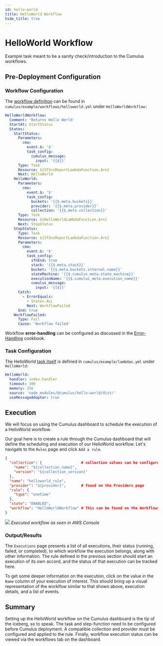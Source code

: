```yaml
---
id: hello-world
title: HelloWorld Workflow
hide_title: true
---
```


# HelloWorld Workflow

Example task meant to be a sanity check/introduction to the Cumulus workflows.

## Pre-Deployment Configuration

### Workflow Configuration

The [workflow definition](workflows/README.md) can be found in `cumulus/example/workflows/helloworld.yml` under `HelloWorldWorkflow:`

```yaml
HelloWorldWorkflow:
  Comment: 'Returns Hello World'
  StartAt: StartStatus
  States:
    StartStatus:
      Parameters:
        cma:
          event.$: '$'
          task_config:
            cumulus_message:
              input: '{{$}}'
      Type: Task
      Resource: ${SfSnsReportLambdaFunction.Arn}
      Next: HelloWorld
    HelloWorld:
      Parameters:
        cma:
          event.$: '$'
          task_config:
            buckets: '{{$.meta.buckets}}'
            provider: '{{$.meta.provider}}'
            collection: '{{$.meta.collection}}'
      Type: Task
      Resource: ${HelloWorldLambdaFunction.Arn}
      Next: StopStatus
    StopStatus:
      Type: Task
      Resource: ${SfSnsReportLambdaFunction.Arn}
      Parameters:
        cma:
          event.$: '$'
          task_config:
            sfnEnd: true
            stack: '{{$.meta.stack}}'
            bucket: '{{$.meta.buckets.internal.name}}'
            stateMachine: '{{$.cumulus_meta.state_machine}}'
            executionName: '{{$.cumulus_meta.execution_name}}'
            cumulus_message:
              input: '{{$}}'
      Catch:
        - ErrorEquals:
          - States.ALL
          Next: WorkflowFailed
      End: true
    WorkflowFailed:
      Type: Fail
      Cause: 'Workflow failed'
```

Workflow **error-handling** can be configured as discussed in the [Error-Handling](error-handling.md) cookbook.

### Task Configuration

The HelloWorld [task itself](workflows/developing-workflow-tasks.md) is defined in `cumulus/example/lambdas.yml` under `HelloWorld:`

```yaml
HelloWorld:
  handler: index.handler
  timeout: 300
  memory: 256
  source: 'node_modules/@cumulus/hello-world/dist/'
  useMessageAdapter: true
```

## Execution

We will focus on using the Cumulus dashboard to schedule the execution of a HelloWorld workflow.

Our goal here is to create a rule through the Cumulus dashboard that will define the scheduling and execution of our HelloWorld workflow. Let's navigate to the `Rules` page and click `Add a rule`.

```json
{
  "collection": {                  # collection values can be configured and found on the Collections page
    "name": "${collection_name}",
    "version": "${collection_version}"
  },
  "name": "helloworld_rule",
  "provider": "${provider}",       # found on the Providers page
  "rule": {
    "type": "onetime"
  },
  "state": "ENABLED",
  "workflow": "HelloWorldWorkflow" # This can be found on the Workflows page
}
```

![](assets/hello_world_workflow.png)
*Executed workflow as seen in AWS Console*

### Output/Results

The `Executions` page presents a list of all executions, their status (running, failed, or completed), to which workflow the execution belongs, along with other information. The rule defined in the previous section should start an execution of its own accord, and the status of that execution can be tracked here.

To get some deeper information on the execution, click on the value in the `Name` column of your execution of interest. This should bring up a visual representation of the worklfow similar to that shown above, execution details, and a list of events.

## Summary

Setting up the HelloWorld workflow on the Cumulus dashboard is the tip of the iceberg, so to speak. The task and step-function need to be configured before Cumulus deployment. A compatible collection and provider must be configured and applied to the rule. Finally, workflow execution status can be viewed via the workflows tab on the dashboard.
